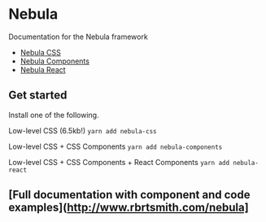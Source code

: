 # Nebula

Documentation for the Nebula framework
* [Nebula CSS](https://github.com/rbrtsmith/nebula-css)
* [Nebula Components](https://github.com/rbrtsmith/nebula-css)
* [Nebula React](https://github.com/rbrtsmith/nebula-css)

## Get started
Install one of the following.

Low-level CSS (6.5kb!)
`yarn add nebula-css`

Low-level CSS + CSS Components
`yarn add nebula-components`

Low-level CSS + CSS Components + React Components
`yarn add nebula-react`

## [Full documentation with component and code examples](http://www.rbrtsmith.com/nebula]
